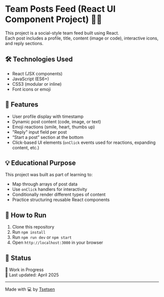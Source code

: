# Team Posts Feed (React UI Component Project) 👥📝

This project is a social-style team feed built using React.  
Each post includes a profile, title, content (image or code), interactive icons, and reply sections.

## 🛠 Technologies Used
- React (JSX components)
- JavaScript (ES6+)
- CSS3 (modular or inline)
- Font icons or emoji

## 🎯 Features
- User profile display with timestamp
- Dynamic post content (code, image, or text)
- Emoji reactions (smile, heart, thumbs up)
- "Reply" input field per post
- “Start a post” section at the bottom
- Click-based UI elements (`onClick` events used for reactions, expanding content, etc.)

## 💡 Educational Purpose
This project was built as part of learning to:
- Map through arrays of post data
- Use `onClick` handlers for interactivity
- Conditionally render different types of content
- Practice structuring reusable React components

## 🧪 How to Run
1. Clone this repository
2. Run `npm install`
3. Run `npm run dev` or `npm start`
4. Open `http://localhost:3000` in your browser

## 📌 Status
🔧 Work in Progress  
📅 Last updated: April 2025

---

Made with 💻 by [Tsetsen](https://github.com/tsetse0725)
